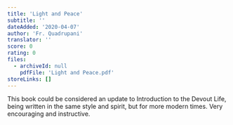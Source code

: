 ```yaml
---
title: 'Light and Peace'
subtitle: ''
dateAdded: '2020-04-07'
author: 'Fr. Quadrupani'
translator: ''
score: 0
rating: 0
files:
  - archiveId: null
    pdfFile: 'Light and Peace.pdf'
storeLinks: []
---
```


This book could be considered an update to Introduction to the Devout Life, being written in the same style and spirit, but for more modern times. Very encouraging and instructive.